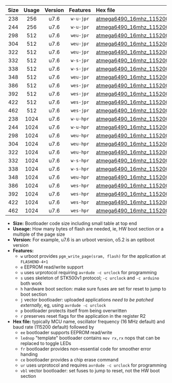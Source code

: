 |Size|Usage|Version|Features|Hex file|
|:-:|:-:|:-:|:-:|:--|
|238|256|u7.6|`w-u-jpr`|[atmega6490_16mhz_115200bps_ur_vbl.hex](https://raw.githubusercontent.com/stefanrueger/urboot/main/atmega6490_16mhz_115200bps_ur_vbl.hex)|
|244|256|u7.6|`w-u-jpr`|[atmega6490_16mhz_115200bps_lednop_ur_vbl.hex](https://raw.githubusercontent.com/stefanrueger/urboot/main/atmega6490_16mhz_115200bps_lednop_ur_vbl.hex)|
|298|512|u7.6|`weu-jpr`|[atmega6490_16mhz_115200bps_ee_ur_vbl.hex](https://raw.githubusercontent.com/stefanrueger/urboot/main/atmega6490_16mhz_115200bps_ee_ur_vbl.hex)|
|304|512|u7.6|`weu-jpr`|[atmega6490_16mhz_115200bps_ee_lednop_ur_vbl.hex](https://raw.githubusercontent.com/stefanrueger/urboot/main/atmega6490_16mhz_115200bps_ee_lednop_ur_vbl.hex)|
|322|512|u7.6|`weu-jpr`|[atmega6490_16mhz_115200bps_ee_lednop_fr_ur_vbl.hex](https://raw.githubusercontent.com/stefanrueger/urboot/main/atmega6490_16mhz_115200bps_ee_lednop_fr_ur_vbl.hex)|
|332|512|u7.6|`w-s-jpr`|[atmega6490_16mhz_115200bps_vbl.hex](https://raw.githubusercontent.com/stefanrueger/urboot/main/atmega6490_16mhz_115200bps_vbl.hex)|
|338|512|u7.6|`w-s-jpr`|[atmega6490_16mhz_115200bps_lednop_vbl.hex](https://raw.githubusercontent.com/stefanrueger/urboot/main/atmega6490_16mhz_115200bps_lednop_vbl.hex)|
|348|512|u7.6|`weu-jpr`|[atmega6490_16mhz_115200bps_ee_lednop_fr_ce_ur_vbl.hex](https://raw.githubusercontent.com/stefanrueger/urboot/main/atmega6490_16mhz_115200bps_ee_lednop_fr_ce_ur_vbl.hex)|
|386|512|u7.6|`wes-jpr`|[atmega6490_16mhz_115200bps_ee_vbl.hex](https://raw.githubusercontent.com/stefanrueger/urboot/main/atmega6490_16mhz_115200bps_ee_vbl.hex)|
|392|512|u7.6|`wes-jpr`|[atmega6490_16mhz_115200bps_ee_lednop_vbl.hex](https://raw.githubusercontent.com/stefanrueger/urboot/main/atmega6490_16mhz_115200bps_ee_lednop_vbl.hex)|
|422|512|u7.6|`wes-jpr`|[atmega6490_16mhz_115200bps_ee_lednop_fr_vbl.hex](https://raw.githubusercontent.com/stefanrueger/urboot/main/atmega6490_16mhz_115200bps_ee_lednop_fr_vbl.hex)|
|462|512|u7.6|`wes-jpr`|[atmega6490_16mhz_115200bps_ee_lednop_fr_ce_vbl.hex](https://raw.githubusercontent.com/stefanrueger/urboot/main/atmega6490_16mhz_115200bps_ee_lednop_fr_ce_vbl.hex)|
|238|1024|u7.6|`w-u-hpr`|[atmega6490_16mhz_115200bps_ur.hex](https://raw.githubusercontent.com/stefanrueger/urboot/main/atmega6490_16mhz_115200bps_ur.hex)|
|244|1024|u7.6|`w-u-hpr`|[atmega6490_16mhz_115200bps_lednop_ur.hex](https://raw.githubusercontent.com/stefanrueger/urboot/main/atmega6490_16mhz_115200bps_lednop_ur.hex)|
|298|1024|u7.6|`weu-hpr`|[atmega6490_16mhz_115200bps_ee_ur.hex](https://raw.githubusercontent.com/stefanrueger/urboot/main/atmega6490_16mhz_115200bps_ee_ur.hex)|
|304|1024|u7.6|`weu-hpr`|[atmega6490_16mhz_115200bps_ee_lednop_ur.hex](https://raw.githubusercontent.com/stefanrueger/urboot/main/atmega6490_16mhz_115200bps_ee_lednop_ur.hex)|
|322|1024|u7.6|`weu-hpr`|[atmega6490_16mhz_115200bps_ee_lednop_fr_ur.hex](https://raw.githubusercontent.com/stefanrueger/urboot/main/atmega6490_16mhz_115200bps_ee_lednop_fr_ur.hex)|
|332|1024|u7.6|`w-s-hpr`|[atmega6490_16mhz_115200bps.hex](https://raw.githubusercontent.com/stefanrueger/urboot/main/atmega6490_16mhz_115200bps.hex)|
|338|1024|u7.6|`w-s-hpr`|[atmega6490_16mhz_115200bps_lednop.hex](https://raw.githubusercontent.com/stefanrueger/urboot/main/atmega6490_16mhz_115200bps_lednop.hex)|
|348|1024|u7.6|`weu-hpr`|[atmega6490_16mhz_115200bps_ee_lednop_fr_ce_ur.hex](https://raw.githubusercontent.com/stefanrueger/urboot/main/atmega6490_16mhz_115200bps_ee_lednop_fr_ce_ur.hex)|
|386|1024|u7.6|`wes-hpr`|[atmega6490_16mhz_115200bps_ee.hex](https://raw.githubusercontent.com/stefanrueger/urboot/main/atmega6490_16mhz_115200bps_ee.hex)|
|392|1024|u7.6|`wes-hpr`|[atmega6490_16mhz_115200bps_ee_lednop.hex](https://raw.githubusercontent.com/stefanrueger/urboot/main/atmega6490_16mhz_115200bps_ee_lednop.hex)|
|422|1024|u7.6|`wes-hpr`|[atmega6490_16mhz_115200bps_ee_lednop_fr.hex](https://raw.githubusercontent.com/stefanrueger/urboot/main/atmega6490_16mhz_115200bps_ee_lednop_fr.hex)|
|462|1024|u7.6|`wes-hpr`|[atmega6490_16mhz_115200bps_ee_lednop_fr_ce.hex](https://raw.githubusercontent.com/stefanrueger/urboot/main/atmega6490_16mhz_115200bps_ee_lednop_fr_ce.hex)|

- **Size:** Bootloader code size including small table at top end
- **Useage:** How many bytes of flash are needed, ie, HW boot section or a multiple of the page size
- **Version:** For example, u7.6 is an urboot version, o5.2 is an optiboot version
- **Features:**
  + `w` urboot provides `pgm_write_page(sram, flash)` for the application at `FLASHEND-4+1`
  + `e` EEPROM read/write support
  + `u` uses urprotocol requiring `avrdude -c urclock` for programming
  + `s` uses skeleton of STK500v1 protocol; `-c urclock` and `-c arduino` both work
  + `h` hardware boot section: make sure fuses are set for reset to jump to boot section
  + `j` vector bootloader: uploaded applications *need to be patched externally*, eg, using `avrdude -c urclock`
  + `p` bootloader protects itself from being overwritten
  + `r` preserves reset flags for the application in the register R2
- **Hex file:** typically MCU name, oscillator frequency (16 MHz default) and baud rate (115200 default) followed by
  + `ee` bootloader supports EEPROM read/write
  + `lednop` "template" bootloader contains `mov rx,rx` nops that can be replaced to toggle LEDs
  + `fr` bootloader provides non-essential code for smoother error handing
  + `ce` bootloader provides a chip erase command
  + `ur` uses urprotocol and requires `avrdude -c urclock` for programming
  + `vbl` vector bootloader: set fuses to jump to reset, not the HW boot section
